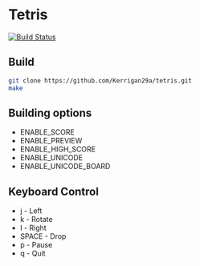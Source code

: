# Tetris
[![Build Status](https://travis-ci.org/Kerrigan29a/tetris.svg)](https://travis-ci.org/Kerrigan29a/tetris)

## Build

```bash
git clone https://github.com/Kerrigan29a/tetris.git
make
```

## Building options

- ENABLE_SCORE
- ENABLE_PREVIEW
- ENABLE_HIGH_SCORE
- ENABLE_UNICODE
- ENABLE_UNICODE_BOARD

## Keyboard Control

- j         - Left
- k         - Rotate
- l         - Right
- SPACE     - Drop
- p         - Pause
- q         - Quit
